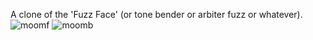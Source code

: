 A clone of the 'Fuzz Face' (or tone bender or arbiter fuzz or whatever).</br>
![moomf](https://github.com/charlielee206/Personal-PCB-Boards/assets/34549609/0a901bc0-ef75-4beb-ae01-61ce3075e566)
![moomb](https://github.com/charlielee206/Personal-PCB-Boards/assets/34549609/ea514018-6f3e-4933-b0be-8ffe73c089c9)

